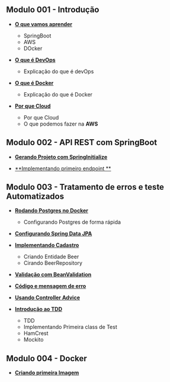 ## Modulo 001 - Introdução

- [**O que vamos aprender**](/docs/contents/mod001-intro/content001.md)
    - SpringBoot
    - AWS
    - DOcker

- [**O que é DevOps**](/docs/contents/mod001-intro/content002.md)
    - Explicação do que é devOps

- [**O que é Docker**](/docs/contents/mod001-intro/content003.md)
    - Explicação do que é Docker

- [**Por que Cloud**](/docs/contents/mod001-intro/content004.md)
    - Por que Cloud
    - O que podemos fazer na **AWS**


## Modulo 002 - API REST com SpringBoot

- [**Gerando Projeto com SpringInitialize**](/docs/contents/mod002-api-rest-com-spring-boot/content001.md)

- [**Implementando primeiro endpoint **](/docs/contents/mod002-api-rest-com-spring-boot/content002.md)


## Modulo 003 - Tratamento de erros e teste Automatizados

- [**Rodando Postgres no Docker**](/docs/contents/mod003-erros-teste-automatizados/content001.md)
    - Configurando Postgres de forma rápida

- [**Configurando Spring Data JPA**](/docs/contents/mod003-erros-teste-automatizados/content002.md)

- [**Implementando Cadastro**](/docs/contents/mod003-erros-teste-automatizados/content003.md)
    - Criando Entidade Beer
    - Cirando BeerRepository

- [**Validação com BeanValidation**](/docs/contents/mod003-erros-teste-automatizados/content004.md)

- [**Código e mensagem de erro**](/docs/contents/mod003-erros-teste-automatizados/content005.md)

- [**Usando Controller Advice**](/docs/contents/mod003-erros-teste-automatizados/content006.md)

- [**Introdução ao TDD**](/docs/contents/mod003-erros-teste-automatizados/content007.md)
    - TDD
    - Implementando Primeira class de Test
    - HamCrest
    - Mockito



## Modulo 004 - Docker

- [**Criando primeira Imagem**](/docs/contents/mod004-docker/content001.md)







    
